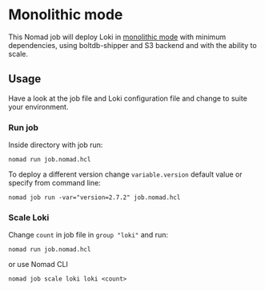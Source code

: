 # Monolithic mode

This Nomad job will deploy Loki in
[monolithic mode](https://grafana.com/docs/loki/latest/fundamentals/architecture/deployment-modes/#monolithic-mode)
with minimum dependencies, using boltdb-shipper and S3 backend and with the
ability to scale.

## Usage

Have a look at the job file and Loki configuration file and change to suite your
environment.

### Run job

Inside directory with job run:

```shell
nomad run job.nomad.hcl
```

To deploy a different version change `variable.version` default value or
specify from command line:

```shell
nomad job run -var="version=2.7.2" job.nomad.hcl
```

### Scale Loki

Change `count` in job file in `group "loki"` and run:

```shell
nomad run job.nomad.hcl
```

or use Nomad CLI

```shell
nomad job scale loki loki <count>
```
